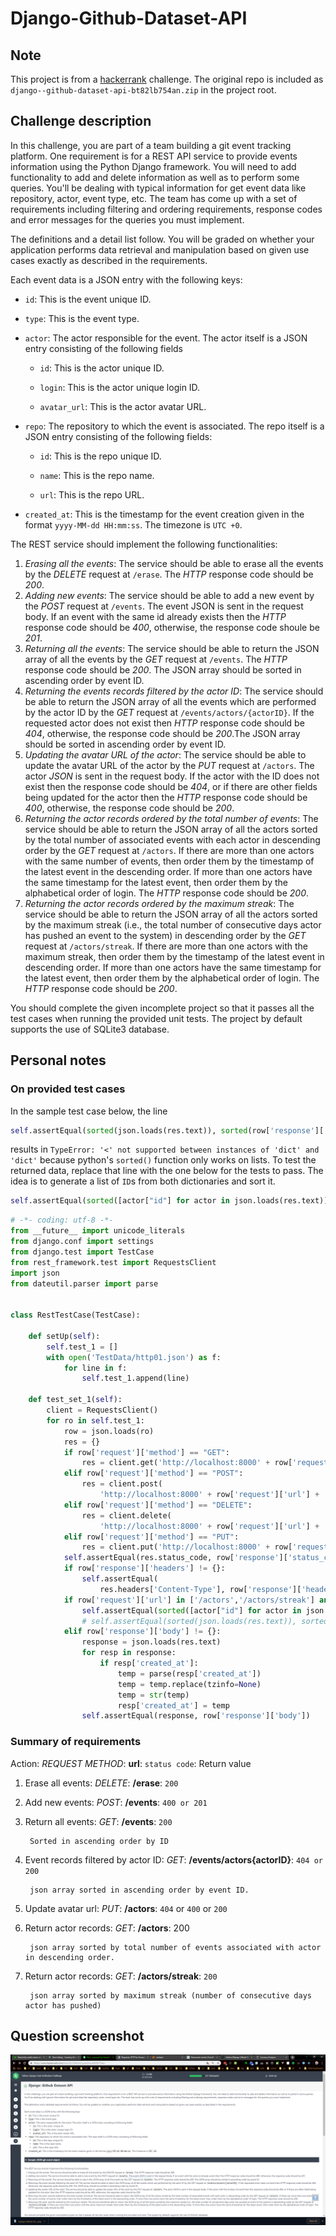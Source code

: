 # Django-Github-Dataset-API

## Note

This project is from a [hackerrank](https://hackerrank.com) challenge. The original repo is included as `django--github-dataset-api-bt82lb754an.zip` in the project root.

## Challenge description

In this challenge, you are part of a team building a git event tracking platform. One requirement is for a REST API service to provide events information using the Python Django framework. You will need to add functionality to add and delete information as well as to perform some queries. You'll be dealing with typical information for get event data like repository, actor, event type, etc. The team has come up with a set of requirements including filtering and ordering requirements, response codes and error messages for the queries you must implement.

The definitions and a detail list follow. You will be graded on whether your application performs data retrieval and manipulation based on given use cases exactly as described in the requirements.

Each event data is a JSON entry with the following keys:

* `id`: This is the event unique ID.
* `type`: This is the event type.
* `actor`: The actor responsible for the event. The actor itself is a JSON entry consisting of the following fields

	* `id`: This is the actor unique ID.

	* `login`: This is the actor unique login ID.

	* `avatar_url`: This is the actor avatar URL.

* `repo`: The repository to which the event is associated. The repo itself is a JSON entry consisting of the following fields:

	* `id`: This is the repo unique ID.

	* `name`: This is the repo name.

	* `url`: This is the repo URL.

* `created_at`: This is the timestamp for the event creation given in the format `yyyy-MM-dd HH:mm:ss`. The timezone is `UTC +0`.

The REST service should implement the following functionalities:

1. *Erasing all the events*: The service should be able to erase all the events by the *DELETE* request at `/erase`. The *HTTP* response code should be *200*.
1. *Adding new events*: The service should be able to add a new event by the *POST* request at `/events`. The event JSON is sent in the request body. If an event with the same id already exists then the *HTTP* response code should be *400*, otherwise, the response code shoule be *201*.
1. *Returning all the events*: The service should be able to return the JSON array of all the events by the *GET* request at `/events`. The *HTTP* response code should be *200*. The JSON array should be sorted in ascending order by event ID.
1. *Returning the events records filtered by the actor ID*: The service should be able to return the JSON array of all the events which are performed by the actor ID by the *GET* request at `/events/actors/{actorID}`. If the requested actor does not exist then *HTTP* response code should be *404*, otherwise, the response code should be *200*.The JSON array should be sorted in ascending order by event ID.
1. *Updating the avatar URL of the actor*: The service should be able to update the avatar URL of the actor by the *PUT* request at `/actors`. The actor *JSON* is sent in the request body. If the actor with the ID does not exist then the response code should be *404*, or if there are other fields being updated for the actor then the *HTTP* response code should be *400*, otherwise, the response code should be *200*.
1. *Returning the actor records ordered by the total number of events*: The service should be able to return the JSON array of all the actors sorted by the total number of associated events with each actor in descending order by the *GET* request at `/actors`. If there are more than one actors with the same number of events, then order them by the timestamp of the latest event in the descending order. If more than one actors have the same timestamp for the latest event, then order them by the alphabetical order of login. The *HTTP* response code should be *200*.
1. *Returning the actor records ordered by the maximum streak*: The service should be able to return the JSON array of all the actors sorted by the maximum streak (i.e., the total number of consecutive days actor has pushed an event to the system) in descending order by the *GET* request at `/actors/streak`. If there are more than one actors with the maximum streak, then order them by the timestamp of the latest event in descending order. If more than one actors have the same timestamp for the latest event, then order them by the alphabetical order of login. The *HTTP* response code should be *200*.

You should complete the given incomplete project so that it passes all the test cases when running the provided unit tests. The project by default supports the use of SQLite3 database.

## Personal notes

### On provided test cases

In the sample test case below, the line

```python
self.assertEqual(sorted(json.loads(res.text)), sorted(row['response']['body']))
```

results in `TypeError: '<' not supported between instances of 'dict' and 'dict'` because python's `sorted()` function only works on lists. To test the returned data, replace that line with the one below for the tests to pass. The idea is to generate a list of `ID`s from both dictionaries and sort it.

```python
self.assertEqual(sorted([actor["id"] for actor in json.loads(res.text)]), sorted([actor["id"] for actor in row['response']['body']]))
```

```python
# -*- coding: utf-8 -*-
from __future__ import unicode_literals
from django.conf import settings
from django.test import TestCase
from rest_framework.test import RequestsClient
import json
from dateutil.parser import parse


class RestTestCase(TestCase):

    def setUp(self):
        self.test_1 = []
        with open('TestData/http01.json') as f:
            for line in f:
                self.test_1.append(line)

    def test_set_1(self):
        client = RequestsClient()
        for ro in self.test_1:
            row = json.loads(ro)
            res = {}
            if row['request']['method'] == "GET":
                res = client.get('http://localhost:8000' + row['request']['url'] + '/')
            elif row['request']['method'] == "POST":
                res = client.post(
                    'http://localhost:8000' + row['request']['url'] + '/', json=row['request']['body'])
            elif row['request']['method'] == "DELETE":
                res = client.delete(
                    'http://localhost:8000' + row['request']['url'] + '/')
            elif row['request']['method'] == "PUT":
                res = client.put('http://localhost:8000' + row['request']['url'] + '/', json=row['request']['body'])
            self.assertEqual(res.status_code, row['response']['status_code'])
            if row['response']['headers'] != {}:
                self.assertEqual(
                    res.headers['Content-Type'], row['response']['headers']['Content-Type'])
            if row['request']['url'] in ['/actors','/actors/streak'] and row['request']['method'] == 'GET':
                self.assertEqual(sorted([actor["id"] for actor in json.loads(res.text)]), sorted([actor["id"] for actor in row['response']['body']]))
                # self.assertEqual(sorted(json.loads(res.text)), sorted(row['response']['body'])) # replace this line with the one above
            elif row['response']['body'] != {}:
                response = json.loads(res.text)
                for resp in response:
                    if resp['created_at']:
                        temp = parse(resp['created_at'])
                        temp = temp.replace(tzinfo=None)
                        temp = str(temp)
                        resp['created_at'] = temp
                self.assertEqual(response, row['response']['body'])
```

### Summary of requirements

Action: *REQUEST METHOD*: **url**: `status code`: Return value

1. Erase all events: *DELETE*: **/erase**: `200`
1. Add new events: *POST*: **/events**: `400 or 201`
1. Return all events: *GET*: **/events**: `200`

        Sorted in ascending order by ID

1. Event records filtered by actor ID: *GET*: **/events/actors{actorID}**: `404 or 200`

        json array sorted in ascending order by event ID.

1. Update avatar url: *PUT*: **/actors**: `404` or `400` or `200`
1. Return actor records: *GET*: **/actors**: 200

        json array sorted by total number of events associated with actor in descending order.

1. Return actor records: *GET*: **/actors/streak**: `200`

        json array sorted by maximum streak (number of consecutive days actor has pushed)

## Question screenshot

![Question screenshot](Django-Github-Dataset-API.png)
